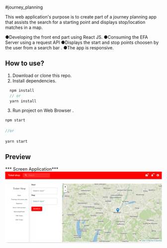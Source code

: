 #journey_planning

This web application's purpose is to create part of a journey planning app that assists the search for a starting point and displays stop/location matches in a map.

●Developing the front end part using React JS.
●Consuming the EFA Server using a request API
●Displays the start and stop points choosen by the user from a search bar .
●The app is responsive.

## How to use?

1. Download or clone this repo.
2. Install dependencies.

```js
  npm install
  // or
  yarn install
```

3. Run project on Web Browser .

```js
npm start

//or

yarn start
```

## Preview

*** Screen Application***
![1](https://github.com/AmnaAbdellatif/journey_planning/blob/master/ticket%20shop.PNG)
